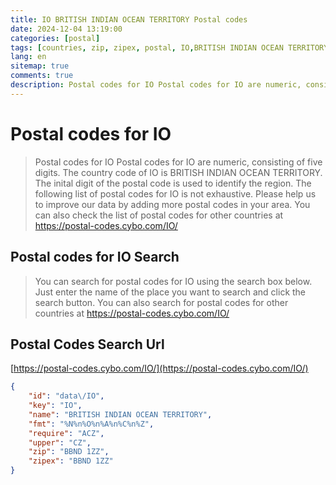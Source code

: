 ```yaml
---
title: IO BRITISH INDIAN OCEAN TERRITORY Postal codes 
date: 2024-12-04 13:19:00
categories: [postal]
tags: [countries, zip, zipex, postal, IO,BRITISH INDIAN OCEAN TERRITORY]
lang: en
sitemap: true
comments: true
description: Postal codes for IO Postal codes for IO are numeric, consisting of five digits. The country code of IO is BRITISH INDIAN OCEAN TERRITORY. The inital digit of the postal code is used to identify the region. The following list of postal codes for IO is not exhaustive. Please help us to improve our data by adding more postal codes in your area. You can also check the list of postal codes for other countries at https://postal-codes.cybo.com/IO/
---
```


# Postal codes for IO
> Postal codes for IO Postal codes for IO are numeric, consisting of five digits. The country code of IO is BRITISH INDIAN OCEAN TERRITORY. The inital digit of the postal code is used to identify the region. The following list of postal codes for IO is not exhaustive. Please help us to improve our data by adding more postal codes in your area. You can also check the list of postal codes for other countries at https://postal-codes.cybo.com/IO/

## Postal codes for IO Search 
> You can search for postal codes for IO using the search box below. Just enter the name of the place you want to search and click the search button. You can also search for postal codes for other countries at https://postal-codes.cybo.com/IO/

## Postal Codes Search Url

[https://postal-codes.cybo.com/IO/](https://postal-codes.cybo.com/IO/)
```json
{
    "id": "data\/IO",
    "key": "IO",
    "name": "BRITISH INDIAN OCEAN TERRITORY",
    "fmt": "%N%n%O%n%A%n%C%n%Z",
    "require": "ACZ",
    "upper": "CZ",
    "zip": "BBND 1ZZ",
    "zipex": "BBND 1ZZ"
}
```
